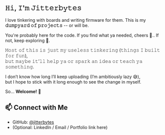 ## **𝙷𝚒, 𝙸'𝚖 𝙹𝚒𝚝𝚝𝚎𝚛𝚋𝚢𝚝𝚎𝚜**

I love tinkering with boards and writing firmware for them.
This is my **𝚍𝚞𝚖𝚙𝚢𝚊𝚛𝚍 𝚘𝚏 𝚙𝚛𝚘𝚓𝚎𝚌𝚝𝚜** -- or will be.

You're probably here for the code. If you find what ya needed, cheers 🍻.. If not, keep exploring 🚀.

𝙼𝚘𝚜𝚝 𝚘𝚏 𝚝𝚑𝚒𝚜 𝚒𝚜 𝚓𝚞𝚜𝚝 𝚖𝚢 𝚞𝚜𝚎𝚕𝚎𝚜𝚜 𝚝𝚒𝚗𝚔𝚎𝚛𝚒𝚗𝚐 (𝚝𝚑𝚒𝚗𝚐𝚜 𝙸 𝚋𝚞𝚒𝚕𝚝 𝚏𝚘𝚛 𝚏𝚞𝚗),  
𝚋𝚞𝚝 𝚖𝚊𝚢𝚋𝚎 𝚒𝚝’𝚕𝚕 𝚑𝚎𝚕𝚙 𝚢𝚊 𝚘𝚛 𝚜𝚙𝚊𝚛𝚔 𝚊𝚗 𝚒𝚍𝚎𝚊 𝚘𝚛 𝚝𝚎𝚊𝚌𝚑 𝚢𝚊 𝚜𝚘𝚖𝚎𝚝𝚑𝚒𝚗𝚐.

I don’t know how long I’ll keep uploading (I’m ambitiously lazy 😅),  
but I hope to stick with it long enough to see the change in myself.  

So… **Welcome!** 🚀  

## 📫 Connect with Me
- GitHub: [@jitterbytes](https://github.com/jitterbytes)  
- (Optional: LinkedIn / Email / Portfolio link here)
